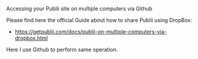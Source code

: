 Accessing your Publii site on multiple computers via Github

Please find here the official Guide about how to share Publii using DropBox:

- https://getpublii.com/docs/publii-on-multiple-computers-via-dropbox.html

Here I use Github to perform same operation.